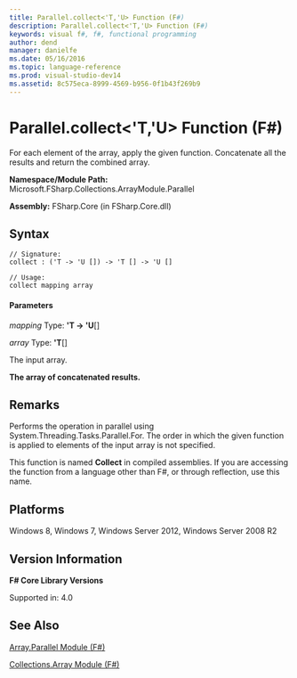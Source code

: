 ```yaml
---
title: Parallel.collect<'T,'U> Function (F#)
description: Parallel.collect<'T,'U> Function (F#)
keywords: visual f#, f#, functional programming
author: dend
manager: danielfe
ms.date: 05/16/2016
ms.topic: language-reference
ms.prod: visual-studio-dev14
ms.assetid: 8c575eca-8999-4569-b956-0f1b43f269b9 
---
```


# Parallel.collect<'T,'U> Function (F#)

For each element of the array, apply the given function. Concatenate all the results and return the combined array.

**Namespace/Module Path:** Microsoft.FSharp.Collections.ArrayModule.Parallel

**Assembly:** FSharp.Core (in FSharp.Core.dll)


## Syntax

```
// Signature:
collect : ('T -> 'U []) -> 'T [] -> 'U []

// Usage:
collect mapping array
```

#### Parameters
*mapping*
Type: **'T -&gt; 'U**[[]](http://msdn.microsoft.com/en-us/library/def20292-9aae-4596-9275-b94e594f8493)


*array*
Type: **'T**[[]](http://msdn.microsoft.com/en-us/library/def20292-9aae-4596-9275-b94e594f8493)


The input array.



**The array of concatenated results.**
## Remarks
Performs the operation in parallel using System.Threading.Tasks.Parallel.For. The order in which the given function is applied to elements of the input array is not specified.

This function is named **Collect** in compiled assemblies. If you are accessing the function from a language other than F#, or through reflection, use this name.


## Platforms
Windows 8, Windows 7, Windows Server 2012, Windows Server 2008 R2


## Version Information
**F# Core Library Versions**

Supported in: 4.0


## See Also
[Array.Parallel Module &#40;F&#35;&#41;](Array.Parallel-Module-%5BFSharp%5D.md)

[Collections.Array Module &#40;F&#35;&#41;](Collections.Array-Module-%5BFSharp%5D.md)

